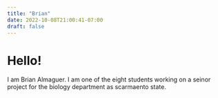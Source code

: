 ```yaml
---
title: "Brian"
date: 2022-10-08T21:00:41-07:00
draft: false
---
```


# Hello!

I am Brian Almaguer. I am one of the eight students working on a seinor project for the biology department as scarmaento state.
